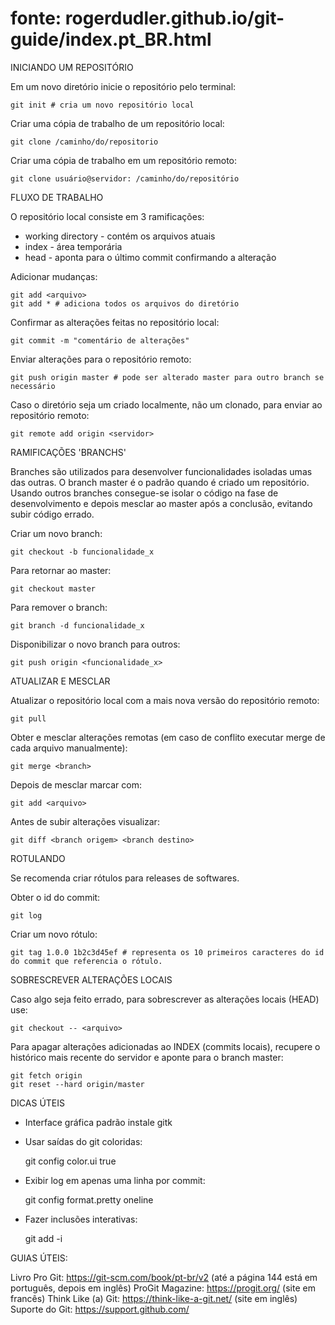 # fonte: rogerdudler.github.io/git-guide/index.pt_BR.html

INICIANDO UM REPOSITÓRIO

Em um novo diretório inicie o repositório pelo terminal:

    git init # cria um novo repositório local

Criar uma cópia de trabalho de um repositório local:

    git clone /caminho/do/repositorio

Criar uma cópia de trabalho em um repositório remoto:

    git clone usuário@servidor: /caminho/do/repositório

FLUXO DE TRABALHO

O repositório local consiste em 3 ramificações:

- working directory - contém os arquivos atuais
- index - área temporária
- head - aponta para o último commit confirmando a alteração

Adicionar mudanças:

    git add <arquivo>
    git add * # adiciona todos os arquivos do diretório

Confirmar as alterações feitas no repositório local:

    git commit -m "comentário de alterações"

Enviar alterações para o repositório remoto:

    git push origin master # pode ser alterado master para outro branch se necessário

Caso o diretório seja um criado localmente, não um clonado, para enviar ao repositório remoto:

    git remote add origin <servidor>

RAMIFICAÇÕES 'BRANCHS'

Branches são utilizados para desenvolver funcionalidades isoladas umas das outras. O branch master é o padrão quando é criado um repositório. Usando outros branches consegue-se isolar o código na fase de desenvolvimento e depois mesclar ao master após a conclusão, evitando subir código errado.

Criar um novo branch:

    git checkout -b funcionalidade_x

Para retornar ao master:

    git checkout master

Para remover o branch:

    git branch -d funcionalidade_x

Disponibilizar o novo branch para outros:

    git push origin <funcionalidade_x>

ATUALIZAR E MESCLAR

Atualizar o repositório local com a mais nova versão do repositório remoto:

    git pull

Obter e mesclar alterações remotas (em caso de conflito executar merge de cada arquivo manualmente):

    git merge <branch>

Depois de mesclar marcar com:

    git add <arquivo>

Antes de subir alterações visualizar:

    git diff <branch origem> <branch destino>

ROTULANDO

Se recomenda criar rótulos para releases de softwares.

Obter o id do commit:

    git log

Criar um novo rótulo:

    git tag 1.0.0 1b2c3d45ef # representa os 10 primeiros caracteres do id do commit que referencia o rótulo.

SOBRESCREVER ALTERAÇÕES LOCAIS

Caso algo seja feito errado, para sobrescrever as alterações locais (HEAD) use:

    git checkout -- <arquivo>

Para apagar alterações adicionadas ao INDEX (commits locais), recupere o histórico mais recente do servidor e aponte para o branch master:

    git fetch origin
    git reset --hard origin/master

DICAS ÚTEIS

- Interface gráfica padrão instale gitk
- Usar saídas do git coloridas:

    git config color.ui true

- Exibir log em apenas uma linha por commit:

    git config format.pretty oneline

- Fazer inclusões interativas:

    git add -i

GUIAS ÚTEIS:

Livro Pro Git: https://git-scm.com/book/pt-br/v2 (até a página 144 está em português, depois em inglês)
ProGit Magazine: https://progit.org/ (site em francês)
Think Like (a) Git: https://think-like-a-git.net/ (site em inglês)
Suporte do Git: https://support.github.com/ 
